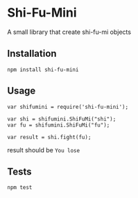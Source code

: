 Shi-Fu-Mini
=========

A small library that create shi-fu-mi objects

## Installation

  `npm install shi-fu-mini`

## Usage

    var shifumini = require('shi-fu-mini');

    var shi = shifumini.ShiFuMi("shi");
    var fu = shifumini.ShiFuMi("fu");

    var result = shi.fight(fu);


  result should be `You lose`


## Tests

  `npm test`
